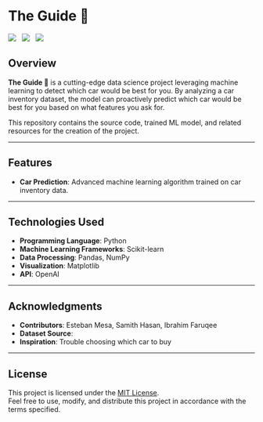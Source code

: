 # The Guide 🚗

<img src="https://ziadoua.github.io/m3-Markdown-Badges/badges/Python/python3.svg"/> &nbsp;
<img src="https://m3-markdown-badges.vercel.app/issues/7/2/SHasan59/CTPproject"/> &nbsp;
<img src="https://m3-markdown-badges.vercel.app/stars/5/2/SHasan59/CTPproject"/>
## Overview  
**The Guide 🚗** is a cutting-edge data science project leveraging machine learning to detect which car would be best for you. By analyzing a car inventory dataset, the model can proactively predict which car would be best for you based on what features you ask for.

This repository contains the source code, trained ML model, and related resources for the creation of the project.  


---

## Features  
- **Car Prediction**: Advanced machine learning algorithm trained on car inventory data.  


---

## Technologies Used  
- **Programming Language**: Python  
- **Machine Learning Frameworks**: Scikit-learn
- **Data Processing**: Pandas, NumPy  
- **Visualization**: Matplotlib
- **API**: OpenAI

---

## Acknowledgments  
- **Contributors**:  Esteban Mesa, Samith Hasan, Ibrahim Faruqee
- **Dataset Source**: 
- **Inspiration**: Trouble choosing which car to buy 

---

## License  
This project is licensed under the [MIT License](LICENSE).  
Feel free to use, modify, and distribute this project in accordance with the terms specified.  

